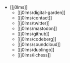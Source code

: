 - [[j0lms]]
    - [[j0lms/digital-garden]]
    - [[j0lms/contact]]
    - [[j0lms/twitter]]
    - [[j0lms/mastodon]]
    - [[j0lms/github]]
    - [[j0lms/codeberg]]
    - [[j0lms/soundcloud]]
    - [[j0lms/duolingo]]
    - [[j0lms/lichess]]